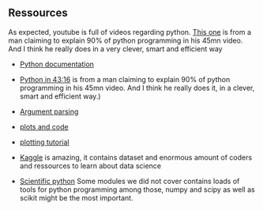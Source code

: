 ## Ressources

As expected, youtube is full of videos regarding python. [This one](https://www.youtube.com/watch?v=N4mEzFDjqtA) is from a man claiming to explain 90% of python programming in his 45mn video. And I think he really does in a very clever, smart and efficient way


* [Python documentation](https://docs.python.org/2/index.html)

* [Python in 43:16](https://www.youtube.com/watch?v=N4mEzFDjqtA) is from a man claiming to explain 90% of python programming in his 45mn video. And I think he really does it, in a clever, smart and efficient way.)

* [Argument parsing](https://www.cyberciti.biz/faq/python-command-line-arguments-argv-example/)

* [plots and code](https://matplotlib.org/gallery.html)

* [plotting tutorial]( https://matplotlib.org/users/pyplot_tutorial.html)

* [Kaggle](https://www.kaggle.com/) is amazing, it contains dataset and enormous amount of coders and ressources
to learn about data science

* [Scientific python](https://docs.scipy.org/doc/) Some modules we did not cover contains loads of tools for python programming
among those, numpy and scipy as well as scikit might be the most important.



